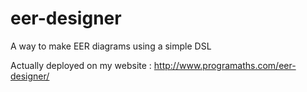 # eer-designer
A way to make EER diagrams using a simple DSL

Actually deployed on my website : http://www.programaths.com/eer-designer/
